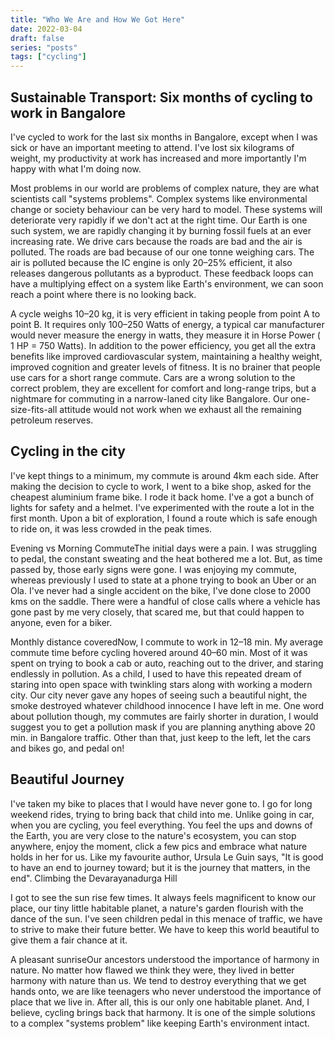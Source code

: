 ```yaml
---
title: "Who We Are and How We Got Here"
date: 2022-03-04
draft: false
series: "posts"
tags: ["cycling"]
---
```



## Sustainable Transport: Six months of cycling to work in Bangalore


I've cycled to work for the last six months in Bangalore, except when I was sick or have an important meeting to attend. I've lost six kilograms of weight, my productivity at work has increased and more importantly I'm happy with what I'm doing now.


Most problems in our world are problems of complex nature, they are what scientists call "systems problems". Complex systems like environmental change or society behaviour can be very hard to model. These systems will deteriorate very rapidly if we don't act at the right time. Our Earth is one such system, we are rapidly changing it by burning fossil fuels at an ever increasing rate. We drive cars because the roads are bad and the air is polluted. The roads are bad because of our one tonne weighing cars. The air is polluted because the IC engine is only 20–25% efficient, it also releases dangerous pollutants as a byproduct. These feedback loops can have a multiplying effect on a system like Earth's environment, we can soon reach a point where there is no looking back.


A cycle weighs 10–20 kg, it is very efficient in taking people from point A to point B. It requires only 100–250 Watts of energy, a typical car manufacturer would never measure the energy in watts, they measure it in Horse Power ( 1 HP = 750 Watts). In addition to the power efficiency, you get all the extra benefits like improved cardiovascular system, maintaining a healthy weight, improved cognition and greater levels of fitness. It is no brainer that people use cars for a short range commute. Cars are a wrong solution to the correct problem, they are excellent for comfort and long-range trips, but a nightmare for commuting in a narrow-laned city like Bangalore. Our one-size-fits-all attitude would not work when we exhaust all the remaining petroleum reserves.


## Cycling in the city


I've kept things to a minimum, my commute is around 4km each side. After making the decision to cycle to work, I went to a bike shop, asked for the cheapest aluminium frame bike. I rode it back home. I've a got a bunch of lights for safety and a helmet. I've experimented with the route a lot in the first month. Upon a bit of exploration, I found a route which is safe enough to ride on, it was less crowded in the peak times.


Evening vs Morning CommuteThe initial days were a pain. I was struggling to pedal, the constant sweating and the heat bothered me a lot. But, as time passed by, those early signs were gone. I was enjoying my commute, whereas previously I used to state at a phone trying to book an Uber or an Ola.
I've never had a single accident on the bike, I've done close to 2000 kms on the saddle. There were a handful of close calls where a vehicle has gone past by me very closely, that scared me, but that could happen to anyone, even for a biker.


Monthly distance coveredNow, I commute to work in 12–18 min. My average commute time before cycling hovered around 40–60 min. Most of it was spent on trying to book a cab or auto, reaching out to the driver, and staring endlessly in pollution. As a child, I used to have this repeated dream of staring into open space with twinkling stars along with working a modern city. Our city never gave any hopes of seeing such a beautiful night, the smoke destroyed whatever childhood innocence I have left in me.
One word about pollution though, my commutes are fairly shorter in duration, I would suggest you to get a pollution mask if you are planning anything above 20 min. in Bangalore traffic. Other than that, just keep to the left, let the cars and bikes go, and pedal on!


## Beautiful Journey


I've taken my bike to places that I would have never gone to. I go for long weekend rides, trying to bring back that child into me. Unlike going in car, when you are cycling, you feel everything. You feel the ups and downs of the Earth, you are very close to the nature's ecosystem, you can stop anywhere, enjoy the moment, click a few pics and embrace what nature holds in her for us. Like my favourite author, Ursula Le Guin says, "It is good to have an end to journey toward; but it is the journey that matters, in the end".
Climbing the Devarayanadurga Hill

I got to see the sun rise few times. It always feels magnificent to know our place, our tiny little habitable planet, a nature's garden flourish with the dance of the sun. I've seen children pedal in this menace of traffic, we have to strive to make their future better. We have to keep this world beautiful to give them a fair chance at it.


A pleasant sunriseOur ancestors understood the importance of harmony in nature. No matter how flawed we think they were, they lived in better harmony with nature than us. We tend to destroy everything that we get hands onto, we are like teenagers who never understood the importance of place that we live in. After all, this is our only one habitable planet. And, I believe, cycling brings back that harmony. It is one of the simple solutions to a complex "systems problem" like keeping Earth's environment intact.